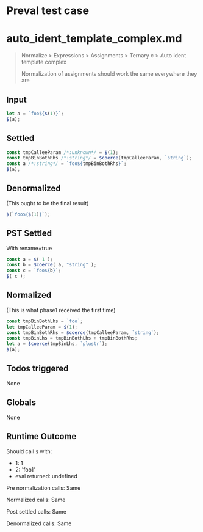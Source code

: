 # Preval test case

# auto_ident_template_complex.md

> Normalize > Expressions > Assignments > Ternary c > Auto ident template complex
>
> Normalization of assignments should work the same everywhere they are

## Input

`````js filename=intro
let a = `foo${$(1)}`;
$(a);
`````


## Settled


`````js filename=intro
const tmpCalleeParam /*:unknown*/ = $(1);
const tmpBinBothRhs /*:string*/ = $coerce(tmpCalleeParam, `string`);
const a /*:string*/ = `foo${tmpBinBothRhs}`;
$(a);
`````


## Denormalized
(This ought to be the final result)

`````js filename=intro
$(`foo${$(1)}`);
`````


## PST Settled
With rename=true

`````js filename=intro
const a = $( 1 );
const b = $coerce( a, "string" );
const c = `foo${b}`;
$( c );
`````


## Normalized
(This is what phase1 received the first time)

`````js filename=intro
const tmpBinBothLhs = `foo`;
let tmpCalleeParam = $(1);
const tmpBinBothRhs = $coerce(tmpCalleeParam, `string`);
const tmpBinLhs = tmpBinBothLhs + tmpBinBothRhs;
let a = $coerce(tmpBinLhs, `plustr`);
$(a);
`````


## Todos triggered


None


## Globals


None


## Runtime Outcome


Should call `$` with:
 - 1: 1
 - 2: 'foo1'
 - eval returned: undefined

Pre normalization calls: Same

Normalized calls: Same

Post settled calls: Same

Denormalized calls: Same
